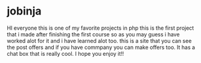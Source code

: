 # jobinja
HI everyone this is one of my favorite projects in php
this is the first project that i made after finishing the first course so as you may guess i have worked alot for it and i have learned alot too.
this is a site that you can see the post offers and if you have commpany you can make offers too.
It has a chat box that is really cool.
I hope you enjoy it!!
